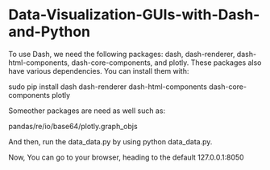 # Data-Visualization-GUIs-with-Dash-and-Python
To use Dash, we need the following packages: dash, dash-renderer, dash-html-components, dash-core-components, and plotly. These packages also have various dependencies. You can install them with:

sudo pip install dash dash-renderer dash-html-components dash-core-components plotly

Someother packages are need as well such as:

pandas/re/io/base64/plotly.graph_objs

And then, run the data_data.py by using python data_data.py. 

Now, You can go to your browser, heading to the default 127.0.0.1:8050
